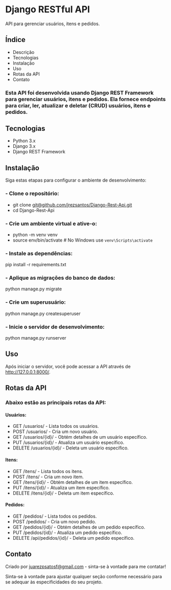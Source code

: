 # Django RESTful API #
API para gerenciar usuários, itens e pedidos.

## Índice
* Descrição
* Tecnologias
* Instalação
* Uso
* Rotas da API
* Contato

### Esta API foi desenvolvida usando Django REST Framework para gerenciar usuários, itens e pedidos. Ela fornece endpoints para criar, ler, atualizar e deletar (CRUD) usuários, itens e pedidos.



## Tecnologias
* Python 3.x
* Django 3.x
* Django REST Framework

## Instalação
Siga estas etapas para configurar o ambiente de desenvolvimento:

### - Clone o repositório:

* git clone [git@github.com/jrezsantos/Django-Rest-Api.git](https://github.com/jrezsantos/Django-Rest-Api.git)
* cd Django-Rest-Api

### - Crie um ambiente virtual e ative-o:
* python -m venv venv
* source env/bin/activate    # No Windows use `venv\Scripts\activate`


### - Instale as dependências:
pip install -r requirements.txt


### - Aplique as migrações do banco de dados:
python manage.py migrate

### - Crie um superusuário:
python manage.py createsuperuser


### - Inicie o servidor de desenvolvimento:
python manage.py runserver



## Uso
Após iniciar o servidor, você pode acessar a API através de http://127.0.0.1:8000/.



## Rotas da API
### Abaixo estão as principais rotas da API:

#### Usuários:

* GET /usuarios/ - Lista todos os usuários.
* POST /usuarios/ - Cria um novo usuário.
* GET /usuarios/{id}/ - Obtém detalhes de um usuário específico.
* PUT /usuarios/{id}/ - Atualiza um usuário específico.
* DELETE /usuarios/{id}/ - Deleta um usuário específico.

#### Itens:

* GET /itens/ - Lista todos os itens.
* POST /itens/ - Cria um novo item.
* GET /itens/{id}/ - Obtém detalhes de um item específico.
* PUT /itens/{id}/ - Atualiza um item específico.
* DELETE /itens/{id}/ - Deleta um item específico.

#### Pedidos:

* GET /pedidos/ - Lista todos os pedidos.
* POST /pedidos/ - Cria um novo pedido.
* GET /pedidos/{id}/ - Obtém detalhes de um pedido específico.
* PUT /pedidos/{id}/ - Atualiza um pedido específico.
* DELETE /api/pedidos/{id}/ - Deleta um pedido específico.


## Contato
Criado por juarezpsatosf@gmail.com  - sinta-se à vontade para me contatar!

Sinta-se à vontade para ajustar qualquer seção conforme necessário para se adequar às especificidades do seu projeto.






